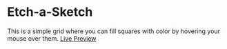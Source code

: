 # Etch-a-Sketch
This is a simple grid where you can fill squares with color by hovering your mouse over them.
[Live Preview](https://centari2013.github.io/javascript-etch-a-sketch/)
